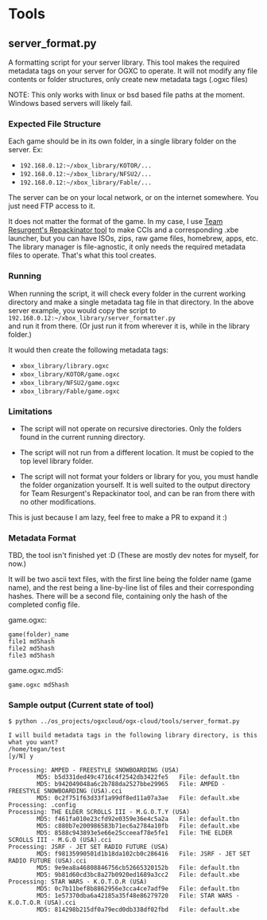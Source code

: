 # Tools

## server_format.py

A formatting script for your server library. This tool makes the required metadata tags on your server for OGXC to operate. It will not modify any file contents or folder structures, only create new metadata tags (.ogxc files)

NOTE: This only works with linux or bsd based file paths at the moment. Windows based servers will likely fail.

### Expected File Structure

Each game should be in its own folder, in a single library folder on the server. Ex:  
* `192.168.0.12:~/xbox_library/KOTOR/...`  
* `192.168.0.12:~/xbox_library/NFSU2/...`  
* `192.168.0.12:~/xbox_library/Fable/...`  

The server can be on your local network, or on the internet somewhere. You just need FTP access to it. 

It does not matter the format of the game. In my case, I use [Team Resurgent's Repackinator tool](https://github.com/Team-Resurgent/Repackinator) to make CCIs and a corresponding .xbe launcher, but you can have ISOs, zips, raw game files, homebrew, apps, etc. The library manager is file-agnostic, it only needs the required metadata files to operate. That's what this tool creates.

### Running 

When running the script, it will check every folder in the current working directory and make a single metadata tag file in that directory. In the above server example, you would copy the script to  
`192.168.0.12:~/xbox_library/server_formatter.py`  
and run it from there. (Or just run it from wherever it is, while in the library folder.)

It would then create the following metadata tags:  
* `xbox_library/library.ogxc`  
* `xbox_library/KOTOR/game.ogxc`  
* `xbox_library/NFSU2/game.ogxc`  
* `xbox_library/Fable/game.ogxc`  

### Limitations

* The script will not operate on recursive directories. Only the folders found in the current running directory. 

* The script will not run from a different location. It must be copied to the top level library folder.

* The script will not format your folders or library for you, you must handle the folder organization yourself. It is well suited to the output directory for Team Resurgent's Repackinator tool, and can be ran from there with no other modifications. 

This is just because I am lazy, feel free to make a PR to expand it :)

### Metadata Format

TBD, the tool isn't finished yet :D (These are mostly dev notes for myself, for now.)

It will be two ascii text files, with the first line being the folder name (game name), and the rest being a line-by-line list of files and their corresponding hashes. There will be a second file, containing only the hash of the completed config file. 

game.ogxc:  
````
game(folder)_name
file1 md5hash
file2 md5hash
file3 md5hash
````

game.ogxc.md5:  
````
game.ogxc md5hash
````

### Sample output (Current state of tool)
````
$ python ../os_projects/ogxcloud/ogx-cloud/tools/server_format.py

I will build metadata tags in the following library directory, is this what you want?
/home/tegan/test
[y/N] y

Processing: AMPED - FREESTYLE SNOWBOARDING (USA)
        MD5: b5d331ded49c4716c4f2542db3422fe5   File: default.tbn
        MD5: b942049048a6c2b788da2527bbe29965   File: AMPED - FREESTYLE SNOWBOARDING (USA).cci
        MD5: 0c2f751f63d33f1a99df8ed11a07a3ae   File: default.xbe
Processing: .config
Processing: THE ELDER SCROLLS III - M.G.O.T.Y (USA)
        MD5: f461fa010e23cfd92e0359e36e4c5a2a   File: default.tbn
        MD5: c880b7e200986583b71ec6a2784a10fb   File: default.xbe
        MD5: 8588c943893e5e66e25cceeaf78e5fe1   File: THE ELDER SCROLLS III - M.G.O (USA).cci
Processing: JSRF - JET SET RADIO FUTURE (USA)
        MD5: f98135990501d1b18da102cb0c286416   File: JSRF - JET SET RADIO FUTURE (USA).cci
        MD5: 9e9ea8a46808846756cb52665320152b   File: default.tbn
        MD5: 9b81d60cd3bc8a27b0920ed1689a3cc2   File: default.xbe
Processing: STAR WARS - K.O.T.O.R (USA)
        MD5: 0c7b11bef8b8862956e3cca4ce7adf9e   File: default.tbn
        MD5: 1e57370dba6a42185a35f48e86279720   File: STAR WARS - K.O.T.O.R (USA).cci
        MD5: 814298b215df0a79ecd0db338df02fbd   File: default.xbe
````
